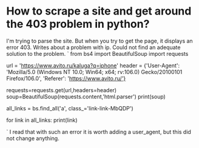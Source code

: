 
# How to scrape a site and get around the 403 problem in python?

I'm trying to parse the site. But when you try to get the page, it displays an error 403. Writes about a problem with ip. Could not find an adequate solution to the problem.
`
from bs4 import BeautifulSoup
import requests

url = 'https://www.avito.ru/kaluga?q=iphone'
header = {'User-Agent': 'Mozilla/5.0 (Windows NT 10.0; Win64; x64; rv:106.0) Gecko/20100101 Firefox/106.0',
            'Referer': 'https://www.avito.ru/'}

requests=requests.get(url,headers=header)
soup=BeautifulSoup(requests.content,'html.parser')
print(soup) 

all_links = bs.find_all('a', class_='link-link-MbQDP')

for link in all_links:
    print(link)


`
I read that with such an error it is worth adding a user_agent, but this did not change anything.

        